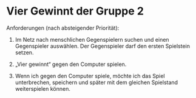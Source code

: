 # Vier Gewinnt der Gruppe 2

Anforderungen (nach absteigender Priorität):

1. Im Netz nach menschlichen Gegenspielern suchen und einen Gegenspieler auswählen. Der Gegenspieler darf den ersten Spielstein setzen.

2. „Vier gewinnt“ gegen den Computer spielen.

3. Wenn ich gegen den Computer spiele, möchte ich das Spiel unterbrechen, speichern und später mit dem gleichen Spielstand weiterspielen können.
